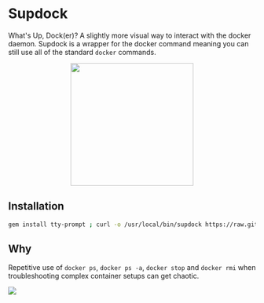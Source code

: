 # Supdock
What's Up, Dock(er)? A slightly more visual way to interact with the docker daemon. Supdock is a wrapper for the docker command meaning you can still use all of the standard `docker` commands.

<p align="center">
<img src="https://i.imgur.com/ATV0nP7.png" width="250">

## Installation
```bash
gem install tty-prompt ; curl -o /usr/local/bin/supdock https://raw.githubusercontent.com/segersniels/supdock/master/supdock ; chmod +x /usr/local/bin/supdock
```

## Why
Repetitive use of `docker ps`, `docker ps -a`, `docker stop` and `docker rmi` when troubleshooting  complex container setups can get chaotic.

![](https://i.gyazo.com/c1e63cfff8edf9e7c47397b642e1ceaf.gif)
